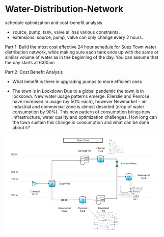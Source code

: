 # Water-Distribution-Network
schedule optimization and cost-benefit analysis
- source, pump, tank, valve all has various constraints.
- extensions: source, pump, valve can only change every 2 hours.

Part 1: Build the most cost effective 24 hour schedule for Suez Town water distribution network, while making sure each tank ends up with the same or similar volume of water as in the beginning of the day. 
You can assume that the day starts at 6:00am

Part 2: Cost Benefit Analysis
- What benefit is there in upgrading pumps to more efficient ones

- The town is in Lockdown 
Due to a global pandemic the town is in lockdown. New water usage patterns emerge. Ellerslie and Penrose have increased in usage (by 50% each), however Newmarket – an industrial and commercial zone is almost deserted (drop of water consumption by 90%).
This new pattern of consumption brings new infrastructure, water quality and optimization challenges. 
How long can the town sustain this change in consumption and what can be done about it?


![Image text](https://github.com/Ariel0128/Water-Distribution-Network/blob/img/network%20diagram.png)
